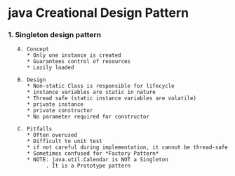 # java Creational Design Pattern

### 1. Singleton design pattern
       A. Concept
          * Only one instance is created
          * Guarantees control of resources
          * Lazily loaded
          
       B. Design
          * Non-static Class is responsible for lifecycle
          * instance variables are static in nature
          * Thread safe (static instance variables are volatile)
          * private instance
          * private constructor
          * No parameter required for constructor
          
       C. Pitfalls
          * Often overused
          * Difficult to unit test
          * if not careful during implementation, it cannot be thread-safe
          * Sometimes confused for *Factory Pattern*
          * NOTE: java.util.Calendar is NOT a Singleton
                . It is a Prototype pattern